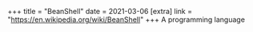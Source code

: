 +++
title = "BeanShell"
date = 2021-03-06
[extra]
link = "https://en.wikipedia.org/wiki/BeanShell"
+++
A programming language

